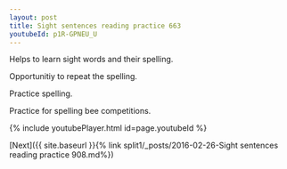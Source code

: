 ```yaml
---
layout: post
title: Sight sentences reading practice 663
youtubeId: p1R-GPNEU_U
---
```

 
 
Helps to learn sight words and their spelling.

Opportunitiy to repeat the spelling. 

Practice spelling. 
 
Practice for spelling bee competitions. 
 
{% include youtubePlayer.html id=page.youtubeId %}
 
 

[Next]({{ site.baseurl }}{% link  split1/_posts/2016-02-26-Sight sentences reading practice 908.md%})
 
